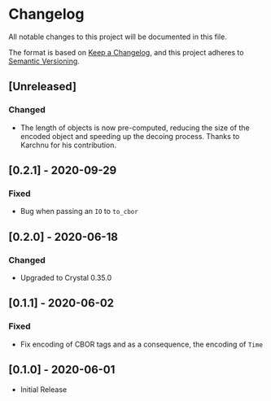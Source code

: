 # Changelog

All notable changes to this project will be documented in this file.

The format is based on [Keep a Changelog](https://keepachangelog.com/en/1.0.0/),
and this project adheres to [Semantic Versioning](https://semver.org/spec/v2.0.0.html).

## [Unreleased]

### Changed
- The length of objects is now pre-computed, reducing the size of the encoded
  object and speeding up the decoing process. Thanks to Karchnu for his contribution.

## [0.2.1] - 2020-09-29

### Fixed

- Bug when passing an `IO` to `to_cbor`

## [0.2.0] - 2020-06-18

### Changed

- Upgraded to Crystal 0.35.0

## [0.1.1] - 2020-06-02

### Fixed

- Fix encoding of CBOR tags and as a consequence, the encoding of `Time`

## [0.1.0] - 2020-06-01

- Initial Release
